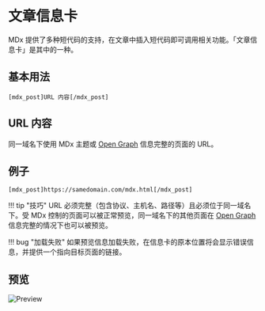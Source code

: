 # 文章信息卡

MDx 提供了多种短代码的支持，在文章中插入短代码即可调用相关功能。「文章信息卡」是其中的一种。

## 基本用法

```
[mdx_post]URL 内容[/mdx_post]
```

## URL 内容

同一域名下使用 MDx 主题或 [Open Graph](https://ogp.me) 信息完整的页面的 URL。

## 例子

```
[mdx_post]https://samedomain.com/mdx.html[/mdx_post]
```

!!! tip "技巧"
    URL 必须完整（包含协议、主机名、路径等）且必须位于同一域名下。受 MDx 控制的页面可以被正常预览，同一域名下的其他页面在 [Open Graph](https://ogp.me) 信息完整的情况下也可以被预览。

!!! bug "加载失败"
    如果预览信息加载失败，在信息卡的原本位置将会显示错误信息，并提供一个指向目标页面的链接。

## 预览

![Preview](.../img/post-info.jpg)
